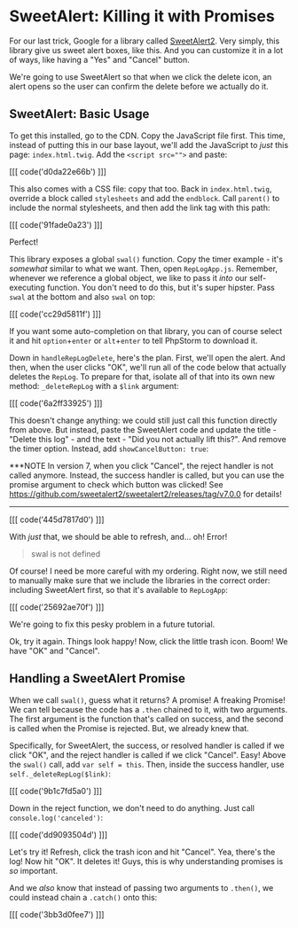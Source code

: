 # SweetAlert: Killing it with Promises

For our last trick, Google for a library called [SweetAlert2][sweetalert2].
Very simply, this library give us sweet alert boxes, like this. And you can customize
it in a lot of ways, like having a "Yes" and "Cancel" button.

We're going to use SweetAlert so that when we click the delete icon, an alert opens
so the user can confirm the delete before we actually do it.

## SweetAlert: Basic Usage

To get this installed, go to the CDN. Copy the JavaScript file first. This time,
instead of putting this in our base layout, we'll add the JavaScript to *just* this
page: `index.html.twig`. Add the `<script src="">` and paste:

[[[ code('d0da22e66b') ]]]

This also comes with a CSS file: copy that too. Back in `index.html.twig`, override
a block called `stylesheets` and add the `endblock`. Call `parent()` to include
the normal stylesheets, and then add the link tag with this path:

[[[ code('91fade0a23') ]]]

Perfect!

This library exposes a global `swal()` function. Copy the timer example - it's *somewhat*
similar to what we want. Then, open `RepLogApp.js`. Remember, whenever we reference
a global object, we like to pass it *into* our self-executing function. You don't
need to do this, but it's super hipster. Pass `swal` at the bottom and also `swal`
on top:

[[[ code('cc29d5811f') ]]]

If you want some auto-completion on that library, you can of course select it and
hit `option`+`enter` or `alt`+`enter` to tell PhpStorm to download it.

Down in `handleRepLogDelete`, here's the plan. First, we'll open the alert. And
then, when the user clicks "OK", we'll run all of the code below that actually deletes
the `RepLog`. To prepare for that, isolate all of that into its own new method:
`_deleteRepLog` with a `$link` argument:

[[[ code('6a2ff33925') ]]]

This doesn't change anything: we could still just call this function directly from
above. But instead, paste the SweetAlert code and update the title - "Delete this log" -
and the text - "Did you not actually lift this?". And remove the timer option. Instead,
add `showCancelButton: true`:

***NOTE
In version 7, when you click "Cancel", the reject handler is not called anymore. Instead, the success handler is called, but you can use the promise argument to check which button was clicked! See https://github.com/sweetalert2/sweetalert2/releases/tag/v7.0.0 for details!
***

[[[ code('445d7817d0') ]]]

With *just* that, we should be able to refresh, and... oh! Error!

> swal is not defined

Of course! I need be more careful with my ordering. Right now, we still need to
manually make sure that we include the libraries in the correct order: including
SweetAlert first, so that it's available to `RepLogApp`:

[[[ code('25692ae70f') ]]]

We're going to fix this pesky problem in a future tutorial.

Ok, try it again. Things look happy! Now, click the little trash icon. Boom! We
have "OK" and "Cancel".

## Handling a SweetAlert Promise

When we call `swal()`, guess what it returns? A promise! A freaking Promise! We can
tell because the code has a `.then` chained to it, with two arguments. The first
argument is the function that's called on success, and the second is called when
the Promise is rejected. But, we already knew that.

Specifically, for SweetAlert, the success, or resolved handler is called if we click
"OK", and the reject handler is called if we click "Cancel". Easy! Above the `swal()`
call, add `var self = this`. Then, inside the success handler, use `self._deleteRepLog($link)`:

[[[ code('9b1c7fd5a0') ]]]

Down in the reject function, we don't need to do anything. Just call `console.log('canceled')`:

[[[ code('dd9093504d') ]]]

Let's try it! Refresh, click the trash icon and hit "Cancel". Yea, there's the log!
Now hit "OK". It deletes it! Guys, this is why understanding promises is *so* important.

And we *also* know that instead of passing two arguments to `.then()`, we could instead
chain a `.catch()` onto this:

[[[ code('3bb3d0fee7') ]]]


[sweetalert2]: https://limonte.github.io/sweetalert2/
